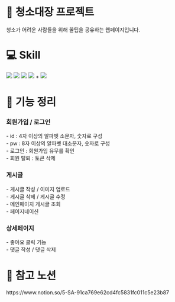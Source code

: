 <h1>🧹 청소대장 프로젝트</h1>
<p>청소가 어려운 사람들을 위해 꿀팁을 공유하는 웹페이지입니다.</p>
<h1>💻 Skill </h1>
<div>
   <img src="https://img.shields.io/badge/React-61DAFB?style=flat&logo=React&logoColor=white"/>
   <img src="https://img.shields.io/badge/React Query-FF4154?style=flat&logo=React Query&logoColor=white"/>
   <img src="https://img.shields.io/badge/Redux-FF5314?style=flat&logo=Redux&logoColor=white"/>   
   <img src="https://img.shields.io/badge/Styledcomponents-1572B4?style=flat&logo=Styledcomponents&logoColor=white"/>
   +
      <img src="https://img.shields.io/badge/Spring-BB1576?style=flat&logo=Spring&logoColor=white"/>
   </div>
   <h1>📌 기능 정리</h1>
   <h3>회원가입 / 로그인</h3>
   - id : 4자 이상의 알파벳 소문자, 숫자로 구성</br>
- pw : 8자 이상의 알파벳 대소문자, 숫자로 구성</br>
- 로그인 : 회원가입 유무를 확인</br>
- 회원 탈퇴 : 토큰 삭제</br>
<h3>게시글</h3>
   - 게시글 작성 / 이미지 업로드 </br>
   - 게시글 삭제 / 게시글 수정 </br>
   - 메인페이지 게시글 조회  </br>
   - 페이지네이션 </br>
   <h3>상세페이지</h3>
   - 좋아요 클릭 기능</br>
   - 댓글 작성 / 댓글 삭제 </br>
   <h1>🔗 참고 노션</h1>
   <div>https://www.notion.so/5-SA-91ca769e62cd4fc5831fc011c5e23b87</div>

